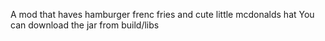 A mod that haves hamburger frenc fries and cute little mcdonalds hat
You can download the jar from build/libs
